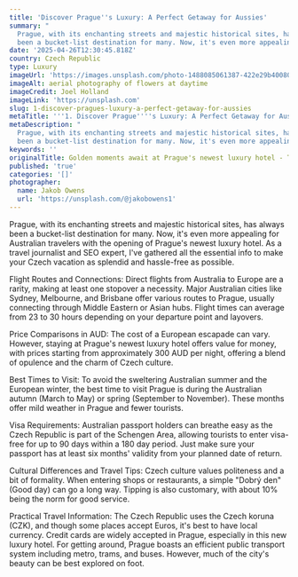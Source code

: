```yaml
---
title: 'Discover Prague''s Luxury: A Perfect Getaway for Aussies'
summary: "
  Prague, with its enchanting streets and majestic historical sites, has always
  been a bucket-list destination for many. Now, it's even more appealing ..."
date: '2025-04-26T12:30:45.818Z'
country: Czech Republic
type: Luxury
imageUrl: 'https://images.unsplash.com/photo-1488085061387-422e29b40080'
imageAlt: aerial photography of flowers at daytime
imageCredit: Joel Holland
imageLink: 'https://unsplash.com'
slug: 1-discover-pragues-luxury-a-perfect-getaway-for-aussies
metaTitle: '''1. Discover Prague''''s Luxury: A Perfect Getaway for Aussies'''
metaDescription: "
  Prague, with its enchanting streets and majestic historical sites, has always
  been a bucket-list destination for many. Now, it's even more appealing ..."
keywords: ''
originalTitle: Golden moments await at Prague's newest luxury hotel - Travel Weekly Asia
published: 'true'
categories: '[]'
photographer:
  name: Jakob Owens
  url: 'https://unsplash.com/@jakobowens1'
---
```








Prague, with its enchanting streets and majestic historical sites, has always been a bucket-list destination for many. Now, it's even more appealing for Australian travelers with the opening of Prague's newest luxury hotel. As a travel journalist and SEO expert, I've gathered all the essential info to make your Czech vacation as splendid and hassle-free as possible.

Flight Routes and Connections: Direct flights from Australia to Europe are a rarity, making at least one stopover a necessity. Major Australian cities like Sydney, Melbourne, and Brisbane offer various routes to Prague, usually connecting through Middle Eastern or Asian hubs. Flight times can average from 23 to 30 hours depending on your departure point and layovers. 

Price Comparisons in AUD: The cost of a European escapade can vary. However, staying at Prague's newest luxury hotel offers value for money, with prices starting from approximately 300 AUD per night, offering a blend of opulence and the charm of Czech culture. 

Best Times to Visit: To avoid the sweltering Australian summer and the European winter, the best time to visit Prague is during the Australian autumn (March to May) or spring (September to November). These months offer mild weather in Prague and fewer tourists.

Visa Requirements: Australian passport holders can breathe easy as the Czech Republic is part of the Schengen Area, allowing tourists to enter visa-free for up to 90 days within a 180 day period. Just make sure your passport has at least six months' validity from your planned date of return.

Cultural Differences and Travel Tips: Czech culture values politeness and a bit of formality. When entering shops or restaurants, a simple "Dobrý den" (Good day) can go a long way. Tipping is also customary, with about 10% being the norm for good service. 

Practical Travel Information: The Czech Republic uses the Czech koruna (CZK), and though some places accept Euros, it's best to have local currency. Credit cards are widely accepted in Prague, especially in this new luxury hotel. For getting around, Prague boasts an efficient public transport system including metro, trams, and buses. However, much of the city's beauty can be best explored on foot.
